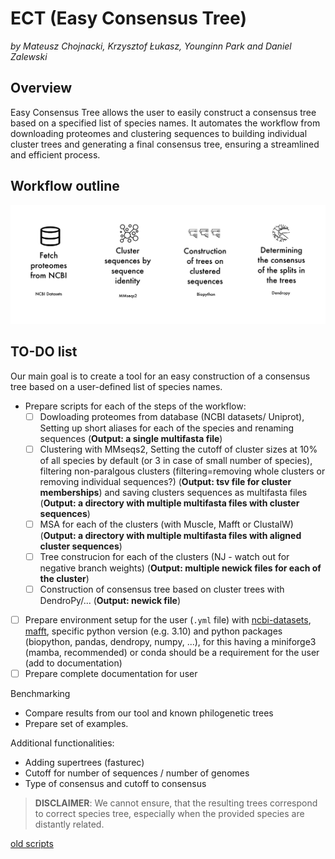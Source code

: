# ECT (Easy Consensus Tree)

*by Mateusz Chojnacki, Krzysztof Łukasz, Younginn Park and Daniel Zalewski*

## Overview
Easy Consensus Tree allows the user to easily construct a consensus tree based on a specified list of species names. It automates the workflow from downloading proteomes and clustering sequences to building individual cluster trees and generating a final consensus tree, ensuring a streamlined and efficient process.

## Workflow outline

![pipeline](img/pipeline.png)

## TO-DO list
Our main goal is to create a tool for an easy construction of a consensus tree based on a user-defined list of species names.

- Prepare scripts for each of the steps of the workflow:
  - [ ] Dowloading proteomes from database (NCBI datasets/ Uniprot), Setting up short aliases for each of the species and renaming sequences (**Output: a single multifasta file**)
  - [ ] Clustering with MMseqs2, Setting the cutoff of cluster sizes at 10% of all species by default (or 3 in case of small number of species), filtering non-paralgous clusters (filtering=removing whole clusters or removing individual sequences?) (**Output: tsv file for cluster memberships**) and saving clusters sequences as multifasta files (**Output: a directory with multiple multifasta files with cluster sequences**)
  - [ ] MSA for each of the clusters (with Muscle, Mafft or ClustalW) (**Output: a directory with multiple multifasta files with aligned cluster sequences**)
  - [ ] Tree construcion for each of the clusters (NJ - watch out for negative branch weights) (**Output: multiple newick files for each of the cluster**)
  - [ ] Construction of consensus tree based on cluster trees with DendroPy/... (**Output: newick file**)
- [ ] Prepare environment setup for the user (`.yml` file) with [ncbi-datasets](https://anaconda.org/conda-forge/ncbi-datasets-cli), [mafft](https://anaconda.org/bioconda/mafft), specific python version (e.g. 3.10) and python packages (biopython, pandas, dendropy, numpy, ...), for this having a miniforge3 (mamba, recommended) or conda should be a requirement for the user (add to documentation)
- [ ] Prepare complete documentation for user

Benchmarking
- Compare results from our tool and known philogenetic trees
- Prepare set of examples.

Additional functionalities:
- Adding supertrees (fasturec)
- Cutoff for number of sequences / number of genomes
- Type of consensus and cutoff to consensus

 >**DISCLAIMER**: We cannot ensure, that the resulting trees correspond to correct species tree, especially when the provided species are distantly related.

 [old scripts](https://github.com/M-Chojnacki6/ADP_working)
